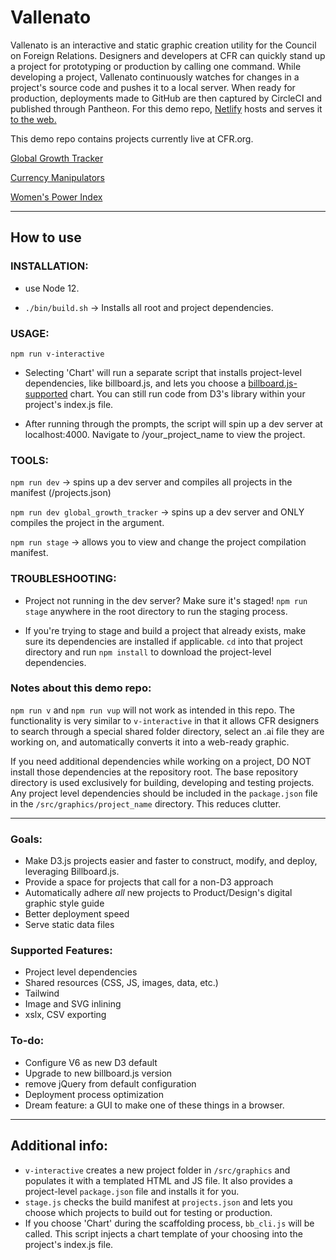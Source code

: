 # Vallenato

Vallenato is an interactive and static graphic creation utility for the Council on Foreign Relations. Designers and developers at CFR can quickly stand up a project for prototyping or production by calling one command. While developing a project, Vallenato continuously watches for changes in a project's source code and pushes it to a local server. When ready for production, deployments made to GitHub are then captured by CircleCI and published through Pantheon. For this demo repo, [Netlify](https://netlify.com) hosts and serves it [to the web.](https://vallenato-cfr.netlify.com/currency_manipulator/index.html)

This demo repo contains projects currently live at CFR.org.

[Global Growth Tracker](https://www.cfr.org/article/global-growth-tracker-world-economies-gdp)

[Currency Manipulators](https://www.cfr.org/article/global-growth-tracker-world-economies-gdp)

[Women's Power Index](https://www.cfr.org/article/womens-power-index)

---

## How to use

### INSTALLATION:

- use Node 12.

- `./bin/build.sh` -> Installs all root and project dependencies.

### USAGE:

`npm run v-interactive`

- Selecting 'Chart' will run a separate script that installs project-level dependencies, like billboard.js, and lets you choose a [billboard.js-supported](https://naver.github.io/billboard.js/) chart. You can still run code from D3's library within your project's index.js file.

- After running through the prompts, the script will spin up a dev server at localhost:4000. Navigate to /your_project_name to view the project.

### TOOLS:

`npm run dev` -> spins up a dev server and compiles all projects in the manifest (/projects.json)

`npm run dev global_growth_tracker` -> spins up a dev server and ONLY compiles the project in the argument.

`npm run stage` -> allows you to view and change the project compilation manifest.

### TROUBLESHOOTING:

- Project not running in the dev server? Make sure it's staged! `npm run stage` anywhere in the root directory to run the staging process.

- If you're trying to stage and build a project that already exists, make sure its dependencies are installed if applicable. `cd` into that project directory and run `npm install` to download the project-level dependencies.

### Notes about this demo repo:

`npm run v` and `npm run vup` will not work as intended in this repo. The functionality is very similar to `v-interactive` in that it allows CFR designers to search through a special shared folder directory, select an .ai file they are working on, and automatically converts it into a web-ready graphic.

If you need additional dependencies while working on a project, DO NOT install those dependencies at the repository root. The base repository directory is used exclusively for building, developing and testing projects. Any project level dependencies should be included in the `package.json` file in the `/src/graphics/project_name` directory. This reduces clutter.

---

### Goals:
- Make D3.js projects easier and faster to construct, modify, and deploy, leveraging Billboard.js.
- Provide a space for projects that call for a non-D3 approach
- Automatically adhere _all_ new projects to Product/Design's digital graphic style guide
- Better deployment speed
- Serve static data files

### Supported Features:
- Project level dependencies
- Shared resources (CSS, JS, images, data, etc.)
- Tailwind
- Image and SVG inlining
- xslx, CSV exporting

### To-do:
- Configure V6 as new D3 default
- Upgrade to new billboard.js version
- remove jQuery from default configuration
- Deployment process optimization
- Dream feature: a GUI to make one of these things in a browser.
---

## Additional info:

- `v-interactive` creates a new project folder in `/src/graphics` and populates it with a templated HTML and JS file. It also provides a project-level `package.json` file and installs it for you.
- `stage.js` checks the build manifest at `projects.json` and lets you choose which projects to build out for testing or production.
- If you choose 'Chart' during the scaffolding process, `bb_cli.js` will be called. This script injects a chart template of your choosing into the project's index.js file.
